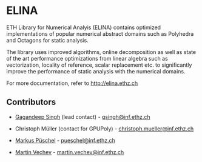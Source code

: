 # ELINA
ETH Library for Numerical Analyis (ELINA) contains optimized implementations of popular numerical abstract domains such as Polyhedra and Octagons for static analysis. 

The library uses improved algorithms, online decomposition as well as state of the art performance optimizations from linear algebra such as vectorization, locality of reference, scalar replacement etc. to significantly improve the performance of static analysis with the numerical domains.

For more documentation, refer to http://elina.ethz.ch

Contributors
--------------

* [Gagandeep Singh](https://www.sri.inf.ethz.ch/people/gagandeep) (lead contact) - gsingh@inf.ethz.ch

* Christoph Müller (contact for GPUPoly) - christoph.mueller@inf.ethz.ch

* [Markus Püschel](https://acl.inf.ethz.ch/people/markusp/) - pueschel@inf.ethz.ch

* [Martin Vechev](https://www.sri.inf.ethz.ch/vechev.php) - martin.vechev@inf.ethz.ch
